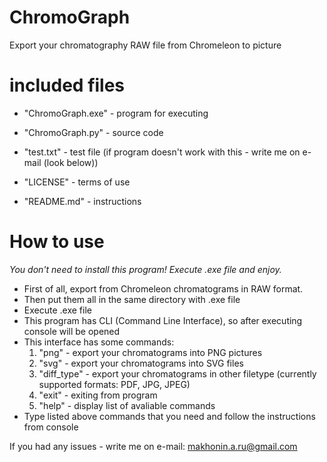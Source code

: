 # ChromoGraph
Export your chromatography RAW file from Chromeleon to picture

# included files
* "ChromoGraph.exe" - program for executing

* "ChromoGraph.py" - source code

* "test.txt" - test file (if program doesn't work with this - write me on e-mail (look below))

* "LICENSE" - terms of use

* "README.md" - instructions

# How to use
_You don't need to install this program! Execute .exe file and enjoy._

* First of all, export from Chromeleon chromatograms in RAW format.
* Then put them all in the same directory with .exe file
* Execute .exe file
* This program has CLI (Command Line Interface), so after executing console will be opened
* This interface has some commands:
  1. "png" - export your chromatograms into PNG pictures
  2. "svg" - export your chromatograms into SVG files
  3. "diff_type" - export your chromatograms in other filetype (currently supported formats: PDF, JPG, JPEG)
  4. "exit" - exiting from program
  5. "help" - display list of avaliable commands
* Type listed above commands that you need and follow the instructions from console

If you had any issues - write me on e-mail: makhonin.a.ru@gmail.com